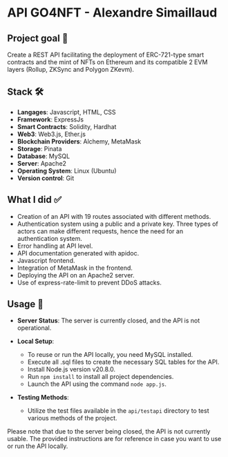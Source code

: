 # API GO4NFT - Alexandre Simaillaud

## Project goal 🎯

Create a REST API facilitating the deployment of ERC-721-type smart contracts and the mint of NFTs on Ethereum and its compatible 2 EVM layers (Rollup, ZKSync and Polygon ZKevm).

## Stack 🛠️

- **Langages**: Javascript, HTML, CSS
- **Framework**: ExpressJs
- **Smart Contracts**: Solidity, Hardhat
- **Web3**: Web3.js, Ether.js
- **Blockchain Providers**: Alchemy, MetaMask
- **Storage**: Pinata
- **Database**: MySQL
- **Server**: Apache2
- **Operating System**: Linux (Ubuntu)
- **Version control**: Git


## What I did ✅

- Creation of an API with 19 routes associated with different methods.
- Authentication system using a public and a private key. Three types of actors can make different requests, hence the need for an authentication system.
- Error handling at API level.
- API documentation generated with apidoc.
- Javascript frontend.
- Integration of MetaMask in the frontend.
- Deploying the API on an Apache2 server.
- Use of express-rate-limit to prevent DDoS attacks.

## Usage 🚦

- **Server Status**: The server is currently closed, and the API is not operational.

- **Local Setup**:
  - To reuse or run the API locally, you need MySQL installed.
  - Execute all .sql files to create the necessary SQL tables for the API.
  - Install Node.js version v20.8.0.
  - Run `npm install` to install all project dependencies.
  - Launch the API using the command `node app.js`.

- **Testing Methods**:
  - Utilize the test files available in the `api/testapi` directory to test various methods of the project.

Please note that due to the server being closed, the API is not currently usable. The provided instructions are for reference in case you want to use or run the API locally.
